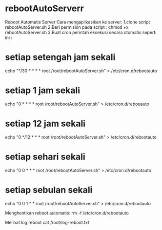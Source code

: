# rebootAutoServerr
Reboot Automatis Server
Cara mengaplikasikan ke server:
1.clone script rebootAutoServer.sh
2.Beri permision pada script : chmod +x rebootAutoServer.sh
3.Buat cron perintah eksekusi secara otomatis seperti ini :
# setiap setengah jam sekali
echo "*/30 * * * * root /root/rebootAutoServer.sh" > /etc/cron.d/rebootauto
# setiap 1 jam sekali
echo "0 * * * *  root /root/rebootAutoServer.sh" > /etc/cron.d/rebooauto
# setiap 12 jam sekali
echo "0 */12 * * * root /root/rebootAutoServer.sh" > /etc/cron.d/rebootauto
# setiap sehari sekali
echo "0 0 * * * root /root/rebootAutoServer.sh" > /etc/cron.d/rebootauto
# setiap sebulan sekali
echo "0 0 1 * * root /root/rebootAutoServer.sh" > /etc/cron.d/rebootauto

Menghentikan reboot automatis:
rm -f /etc/cron.d/rebootauto

Melihat log reboot
cat /root/log-reboot.txt
